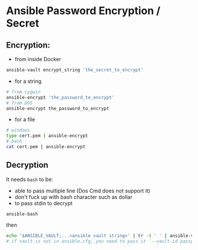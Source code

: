 # Ansible Password Encryption / Secret

## Encryption:

* from inside Docker
```bash
ansible-vault encrypt_string 'the_secret_to_encrypt' 
```
* for a string

```bash
# from cygwin
ansible-encrypt 'the_password_to_encrypt'
# from DOS
ansible-encrypt the_password_to_encrypt
```

* for a file
  
```bash
# windows
type cert.pem | ansible-encrypt
# bash
cat cert.pem | ansible-encrypt
```

## Decryption

It needs `bash` to be:
* able to pass multiple line (Dos Cmd does not support it)
* don't fuck up with bash character such as dollar
* to pass stdin to decrypt

```dos
ansible-bash
```

then

```bash
echo '$ANSIBLE_VAULT;...<ansible vault string>' | tr -d ' ' | ansible-vault decrypt && echo
# if vault is not in ansible.cfg, you need to pass it `--vault-id passphrase.sh`
```

